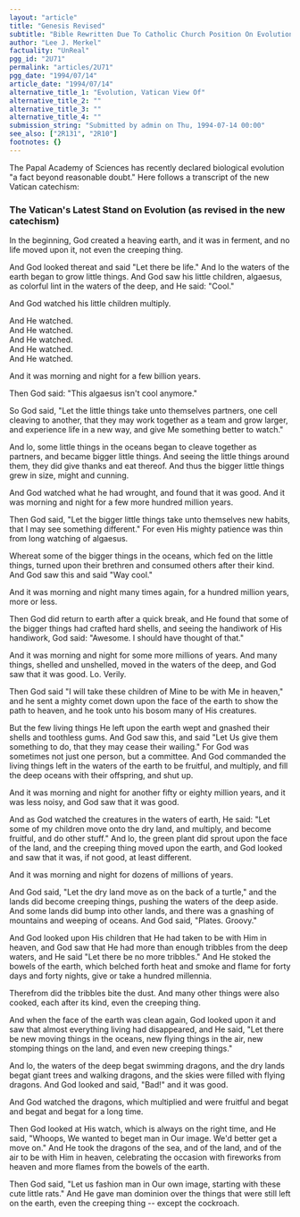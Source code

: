 ```yaml
---
layout: "article"
title: "Genesis Revised"
subtitle: "Bible Rewritten Due To Catholic Church Position On Evolution Shift"
author: "Lee J. Merkel"
factuality: "UnReal"
pgg_id: "2U71"
permalink: "articles/2U71"
pgg_date: "1994/07/14"
article_date: "1994/07/14"
alternative_title_1: "Evolution, Vatican View Of"
alternative_title_2: ""
alternative_title_3: ""
alternative_title_4: ""
submission_string: "Submitted by admin on Thu, 1994-07-14 00:00"
see_also: ["2R131", "2R10"]
footnotes: {}
---
```

<div>
<p>The Papal Academy of Sciences has recently declared biological evolution "a fact beyond reasonable doubt." Here follows a transcript of the new Vatican catechism:</p>
<h3>The Vatican's Latest Stand on Evolution (as revised in the new catechism)</h3>
<p>In the beginning, God created a heaving earth, and it was in ferment, and no life moved upon it, not even the creeping thing.</p>
<p>And God looked thereat and said "Let there be life." And lo the waters of the earth began to grow little things. And God saw his little children, algaesus, as colorful lint in the waters of the deep, and He said: "Cool."</p>
<p>And God watched his little children multiply.</p>
<p>And He watched.<br>
And He watched.<br>
And He watched.<br>
And He watched.<br>
And He watched.</p>
<p>And it was morning and night for a few billion years.</p>
<p>Then God said: "This algaesus isn't cool anymore."</p>
<p>So God said, "Let the little things take unto themselves partners, one cell cleaving to another, that they may work together as a team and grow larger, and experience life in a new way, and give Me something better to watch."</p>
<p>And lo, some little things in the oceans began to cleave together as partners, and became bigger little things. And seeing the little things around them, they did give thanks and eat thereof. And thus the bigger little things grew in size, might and cunning.</p>
<p>And God watched what he had wrought, and found that it was good. And it was morning and night for a few more hundred million years.</p>
<p>Then God said, "Let the bigger little things take unto themselves new habits, that I may see something different." For even His mighty patience was thin from long watching of algaesus.</p>
<p>Whereat some of the bigger things in the oceans, which fed on the little things, turned upon their brethren and consumed others after their kind. And God saw this and said "Way cool."</p>
<p>And it was morning and night many times again, for a hundred million years, more or less.</p>
<p>Then God did return to earth after a quick break, and He found that some of the bigger things had crafted hard shells, and seeing the handiwork of His handiwork, God said: "Awesome. I should have thought of that."</p>
<p>And it was morning and night for some more millions of years. And many things, shelled and unshelled, moved in the waters of the deep, and God saw that it was good. Lo. Verily.</p>
<p>Then God said "I will take these children of Mine to be with Me in heaven," and he sent a mighty comet down upon the face of the earth to show the path to heaven, and he took unto his bosom many of His creatures.</p>
<p>But the few living things He left upon the earth wept and gnashed their shells and toothless gums. And God saw this, and said "Let Us give them something to do, that they may cease their wailing." For God was sometimes not just one person, but a committee. And God commanded the living things left in the waters of the earth to be fruitful, and multiply, and fill the deep oceans with their offspring, and shut up.</p>
<p>And it was morning and night for another fifty or eighty million years, and it was less noisy, and God saw that it was good.</p>
<p>And as God watched the creatures in the waters of earth, He said: "Let some of my children move onto the dry land, and multiply, and become fruitful, and do other stuff." And lo, the green plant did sprout upon the face of the land, and the creeping thing moved upon the earth, and God looked and saw that it was, if not good, at least different.</p>
<p>And it was morning and night for dozens of millions of years.</p>
<p>And God said, "Let the dry land move as on the back of a turtle," and the lands did become creeping things, pushing the waters of the deep aside. And some lands did bump into other lands, and there was a gnashing of mountains and weeping of oceans. And God said, "Plates. Groovy."</p>
<p>And God looked upon His children that He had taken to be with Him in heaven, and God saw that He had more than enough tribbles from the deep waters, and He said "Let there be no more tribbles." And He stoked the bowels of the earth, which belched forth heat and smoke and flame for forty days and forty nights, give or take a hundred millennia.</p>
<p>Therefrom did the tribbles bite the dust. And many other things were also cooked, each after its kind, even the creeping thing.</p>
<p>And when the face of the earth was clean again, God looked upon it and saw that almost everything living had disappeared, and He said, "Let there be new moving things in the oceans, new flying things in the air, new stomping things on the land, and even new creeping things."</p>
<p>And lo, the waters of the deep begat swimming dragons, and the dry lands begat giant trees and walking dragons, and the skies were filled with flying dragons. And God looked and said, "Bad!" and it was good.</p>
<p>And God watched the dragons, which multiplied and were fruitful and begat and begat and begat for a long time.</p>
<p>Then God looked at His watch, which is always on the right time, and He said, "Whoops, We wanted to beget man in Our image. We'd better get a move on." And He took the dragons of the sea, and of the land, and of the air to be with Him in heaven, celebrating the occasion with fireworks from heaven and more flames from the bowels of the earth.</p>
<p>Then God said, "Let us fashion man in Our own image, starting with these cute little rats." And He gave man dominion over the things that were still left on the earth, even the creeping thing -- except the cockroach.</p>
</div>
